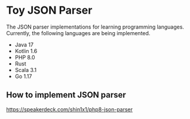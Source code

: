 # Toy JSON Parser

The JSON parser implementations for learning programming languages.
Currently, the following languages are being implemented.

* Java 17
* Kotlin 1.6
* PHP 8.0
* Rust
* Scala 3.1
* Go 1.17

## How to implement JSON parser

https://speakerdeck.com/shin1x1/php8-json-parser